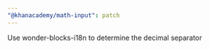 ```yaml
---
"@khanacademy/math-input": patch
---
```


Use wonder-blocks-i18n to determine the decimal separator
